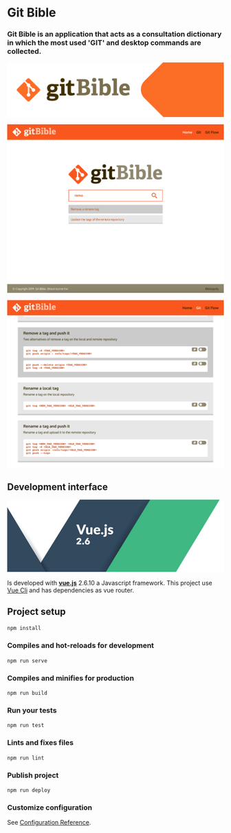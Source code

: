 # Git Bible

### Git Bible is an application that acts as a consultation dictionary in which the most used 'GIT' and desktop commands are collected.

![GitBible](https://github.com/beatrizsmerino/git-bible/blob/master/doc/images/git-bible-head.svg)

![GitBible - Git search](https://github.com/beatrizsmerino/git-bible/blob/master/doc/images/git-bible-screenshots-1.jpg)

![GitBible - Git commands](https://github.com/beatrizsmerino/git-bible/blob/master/doc/images/git-bible-screenshots-2.jpg)

## Development interface

![GitBible - Git commands](https://github.com/beatrizsmerino/git-bible/blob/master/doc/images/vue-js-2.jpg)

Is developed with **[vue.js](https://vuejs.org/)** 2.6.10 a Javascript framework. This project use [Vue Cli](https://cli.vuejs.org/) and has dependencies as vue router.

## Project setup

```
npm install
```

### Compiles and hot-reloads for development

```
npm run serve
```

### Compiles and minifies for production

```
npm run build
```

### Run your tests

```
npm run test
```

### Lints and fixes files

```
npm run lint
```

### Publish project

```
npm run deploy
```

### Customize configuration

See [Configuration Reference](https://cli.vuejs.org/config/).
